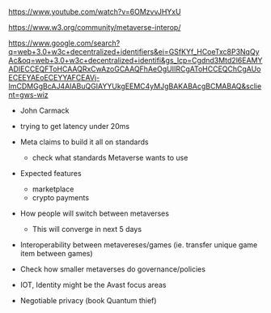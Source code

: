 https://www.youtube.com/watch?v=6OMzvvJHYxU

https://www.w3.org/community/metaverse-interop/

https://www.google.com/search?q=web+3.0+w3c+decentralized+identifiers&ei=GSfKYf_HCoeTxc8P3NqQyAc&oq=web+3.0+w3c+decentralized+identifi&gs_lcp=Cgdnd3Mtd2l6EAMYADIECCEQFToHCAAQRxCwAzoGCAAQFhAeOgUIIRCgAToHCCEQChCgAUoECEEYAEoECEYYAFCEAVj-ImCDMGgBcAJ4AIABuQGIAYYUkgEEMC4yMJgBAKABAcgBCMABAQ&sclient=gws-wiz


- John Carmack
- trying to get latency under 20ms
- Meta claims to build it all on standards
	- check what standards Metaverse wants to use
- Expected features
	- marketplace
	- crypto payments
- How people will switch between metaverses
	- This will converge in next 5 days
- Interoperability between metavereses/games (ie. transfer unique game item between games)


- Check how smaller metaverses do governance/policies

- IOT, Identity might be the Avast focus areas

- Negotiable privacy (book Quantum thief)